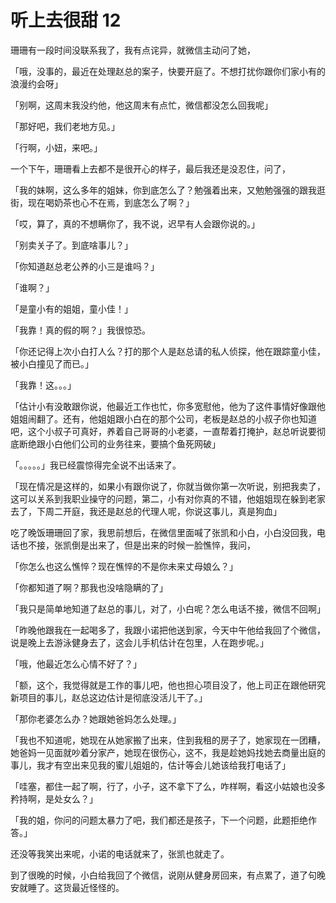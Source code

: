 
# 听上去很甜 12

珊珊有一段时间没联系我了，我有点诧异，就微信主动问了她，

「哦，没事的，最近在处理赵总的案子，快要开庭了。不想打扰你跟你们家小有的浪漫约会呀」

「别啊，这周末我没约他，他这周末有点忙，微信都没怎么回我呢」

「那好吧，我们老地方见。」

「行啊，小妞，来吧。」



一个下午，珊珊看上去都不是很开心的样子，最后我还是没忍住，问了，

「我的妹啊，这么多年的姐妹，你到底怎么了？勉强着出来，又勉勉强强的跟我逛街，现在喝奶茶也心不在焉，到底怎么了啊？」

「哎，算了，真的不想瞒你了，我不说，迟早有人会跟你说的。」

「别卖关子了。到底啥事儿？」

「你知道赵总老公养的小三是谁吗？」

「谁啊？」

「是童小有的姐姐，童小佳！」

「我靠！真的假的啊？」我很惊恐。

「你还记得上次小白打人么？打的那个人是赵总请的私人侦探，他在跟踪童小佳，被小白撞见了而已。」

「我靠！这。。。」

「估计小有没敢跟你说，他最近工作也忙，你多宽慰他，他为了这件事情好像跟他姐姐闹翻了。还有，他姐姐跟小白在的那个公司，老板是赵总的小叔子你也知道吧，这个小叔子可真好，养着自己哥哥的小老婆，一直帮着打掩护，赵总听说要彻底断绝跟小白他们公司的业务往来，要搞个鱼死网破」

「。。。。。」我已经震惊得完全说不出话来了。

「现在情况是这样的，如果小有跟你说了，你就当做你第一次听说，别把我卖了，这可以关系到我职业操守的问题，第二，小有对你真的不错，他姐姐现在躲到老家去了，下周二开庭，我还是赵总的代理人呢，你说这事儿，真是狗血」



吃了晚饭珊珊回了家，我思前想后，在微信里面喊了张凯和小白，小白没回我，电话也不接，张凯倒是出来了，但是出来的时候一脸憔悴，我问，

「你怎么也这么憔悴？现在憔悴的不是你未来丈母娘么？」

「你都知道了啊？那我也没啥隐瞒的了」

「我只是简单地知道了赵总的事儿，对了，小白呢？怎么电话不接，微信不回啊」

「昨晚他跟我在一起喝多了，我跟小诺把他送到家，今天中午他给我回了个微信，说是晚上去游泳健身去了，这会儿手机估计在包里，人在跑步呢。」

「哦，他最近怎么心情不好了？」

「额，这个，我觉得就是工作的事儿吧，他也担心项目没了，他上司正在跟他研究新项目的事儿，赵总这边估计是彻底没活儿干了。」

「那你老婆怎么办？她跟她爸妈怎么处理。」

「我也不知道呢，她现在从她家搬了出来，住到我租的房子了，她家现在一团糟，她爸妈一见面就吵着分家产，她现在很伤心，这不，我是趁她妈找她去商量出庭的事儿，我才有空出来见我的蜜儿姐姐的，估计等会儿她该给我打电话了」

「哇塞，都住一起了啊，行了，小子，这不拿下了么，咋样啊，看这小姑娘也没多矜持啊，是处女么？」

「我的姐，你问的问题太暴力了吧，我们都还是孩子，下一个问题，此题拒绝作答。」

还没等我笑出来呢，小诺的电话就来了，张凯也就走了。

到了很晚的时候，小白给我回了个微信，说刚从健身房回来，有点累了，道了句晚安就睡了。这货最近怪怪的。
